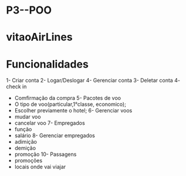 # P3--POO
# vitaoAirLines

# Funcionalidades

1- Criar conta
2- Logar/Deslogar
4- Gerenciar conta
3- Deletar conta
4- check in
  - Comfirmação da compra
5- Pacotes de voo
  - O tipo de voo(particular,1°classe, economico);
  - Escolher previamente o hotel;
6- Gerenciar voos
  - mudar voo
  - cancelar voo
7- Empregados
  - função
  - salário
8- Gerenciar empregados
 - adimição
 - demição
 - promoção
10- Passagens
  - promoções 
  - locais onde vai viajar
